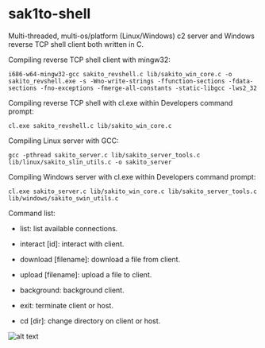 # sak1to-shell
Multi-threaded, multi-os/platform (Linux/Windows) c2 server and Windows reverse TCP shell client both written in C.

Compiling reverse TCP shell client with mingw32:
```
i686-w64-mingw32-gcc sakito_revshell.c lib/sakito_win_core.c -o sakito_revshell.exe -s -Wno-write-strings -ffunction-sections -fdata-sections -fno-exceptions -fmerge-all-constants -static-libgcc -lws2_32
```

Compiling reverse TCP shell with cl.exe within Developers command prompt:
```
cl.exe sakito_revshell.c lib/sakito_win_core.c
```

Compiling Linux server with GCC:
```
gcc -pthread sakito_server.c lib/sakito_server_tools.c lib/linux/sakito_slin_utils.c -o sakito_server
```

Compiling Windows server with cl.exe within Developers command prompt:
```
cl.exe sakito_server.c lib/sakito_win_core.c lib/sakito_server_tools.c lib/windows/sakito_swin_utils.c
```


Command list:

- list: list available connections.

- interact [id]: interact with client.

- download [filename]: download a file from client.

- upload [filename]: upload a file to client.

- background: background client.

- exit: terminate client or host.

- cd [dir]: change directory on client or host.

![alt text](https://www.wallpaperbetter.com/wallpaper/156/434/483/cherry-blossom-flowers-painting-pink-1080P-wallpaper-middle-size.jpg)

